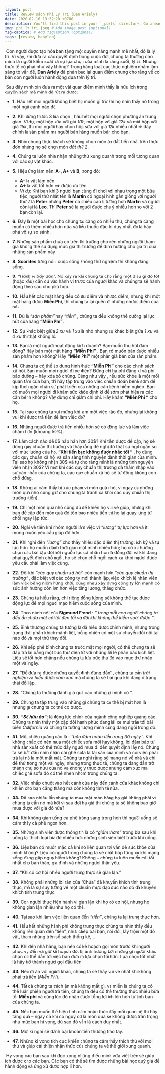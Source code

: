 ```yaml
---
layout: post
title: Review sách Phi Lý Trí (Dan Ariely)
date: 2020-02-16 13:32:20 +0700
description: You’ll find this post in your `_posts` directory. Go ahead and edit it and re-build the site to see your changes. # Add post description (optional)
img: phi_ly_tri.jpeg # Add image post (optional)
fig-caption: # Add figcaption (optional)
tags: [review, babylon]
---
```


​	Con người được tạo hóa ban tặng một quyền năng mạnh mẽ nhất, đó là lý trí. Vì vậy, khi đưa ra các quyết định trong cuộc đời, chúng ta thường cho mình là người kiểm soát và sự lựa chọn của mình là sáng suốt, lý trí. Nhưng thực tế có phải như vậy không? Trong hàng loạt các thực nghiệm nhằm làm sáng tỏ vấn đề, **Dan Ariely** đã phản bác lại quan điểm chung cho rằng về cơ bản con người luôn hành động dựa trên lý trí.

​	Sau đây mình xin đưa ra một vài quan điểm mình thấy là hữu ích trong quyển sách mà mình đã rút ra được:

* **1.** Hầu hết mọi người không biết họ muốn gì trừ khi họ nhìn thấy nó trong một ngữ cảnh nào đó.
* **2.**  Khi đứng trước 3 lựa chọn , hầu hết mọi người chọn phương án trung gian. Ví dụ, một hộp sữa với giá *10k*, một hộp với giá *12k* và một hộp với giá *15k*, thì mọi người hay chọn hộp sữa với giá *12k* nhiều nhất => đây chính là sản phẩm mà người bán hàng muốn bán cho bạn.
* **3.** Nhìn chung thực khách sẽ không chọn món ăn đắt tiền nhất trên thực đơn nhưng họ sẽ chọn món *đắt thứ 2*.
* **4.** Chúng ta luôn nhìn nhận những thứ xung quanh trong mối tương quan với các sự vật khác.
* **5.** Hiệu ứng làm nền: **A-, A+** và **B**, trong đó:
  * **A-** là vật làm nền
  * **A+** là vật tốt hơn ==> được ưu tiên
  * *Ví dụ*: Khi bạn khi 3 người bạn cùng đi chơi với nhau trong một bữa tiệc, người thứ nhất tên là **Martin** có ngoại hình gần giống với người thứ 2 là **Peter** nhưng **Peter** có chiều cao lí tưởng hơn **Martin** và người còn lại là **Leo**.  Thì **Peter** sẽ là người được chú ý nhiều hơn so với 2 bạn còn lại.
* **6.** Đây là một bài học cho chúng ta: càng có nhiều thứ, chúng ta càng muốn có thêm nhiều hơn nữa và liều thuốc đặc trị duy nhất đó là hãy phá vỡ sự so sánh.
* **7.** Những sản phẩm chưa có trên thi trường cho nên những người tham gia không thể sử dụng mức giá thị trường để đinh hướng cho giá trị của những sản phẩm này.
* **8.** **Scorates** từng nói : cuộc sống không thử nghiệm thì không đáng sống.
* **9.** *“Hành vi bầy đàn“*: Nó xảy ra khi chúng ta cho rằng một điều gì đó tốt (hoặc xấu) căn cứ vào hành vi trước của người khác và chúng ta sẽ hành động theo sau cho phù hợp.
* **10.** Hầu hết các mặt hàng đều có ưu điểm và nhược điểm, nhưng khi một mặt hàng được **Miễn Phí**, thì chúng ta lại quên đi những nhược điểm của nó.
* **11.** Dù là *“sản phẩm”* hay *“tiền”* , chúng ta đều không thể cưỡng lại lực hút của hàng **“Miễn Phí”**.
* **12.** Sự khác biệt giữa *2 xu* và *1 xu* là nhỏ nhưng sự khác biệt giữa *1 xu* và *0 xu* thì thật khổng lồ.
* **13.** Bạn là một người hoạt động kinh doanh? Bạn muốn thu hút đám đông? Hãy bán một mặt hàng **“Miễn Phí”** . Bạn có muốn bán được nhiều sản phẩm hơn không? Hãy **“Miễn Phí”** một phần giá bán của sản phẩm.
* **14.** Chúng ta có thể áp dụng hình thức **“Miễn Phí”** cho các chính sách xã hội. Bạn muốn mọi người đi xe điện? Đừng chỉ hạ phí đăng kí và phí bảo dưỡng – hãy xóa bỏ chúng. Cũng như vậy , nếu sức khỏe là một mối quan tâm của bạn, thì hãy tập trung vào việc chuẩn đoán bệnh sớm để kịp thời ngăn chặn sự phát triển của những căn bệnh hiểm nghèo. Bạn có muốn mọi người đi khám sức khỏe định kì để sớm phát hiện ra các căn bệnh không?  Vậy đừng chỉ giảm chi phí. Hãy khám **“Miễn Phí “** cho họ.
* **15.**  Tại sao chúng ta vui mừng khi làm một việc nào đó, nhưng lại không vui khi được trả tiền để làm việc đó?
* **16.** Những người được trả tiền nhiều hơn sẽ có động lực và làm việc chăm hơn (khoảng 50%).
* **17.** Làm cách nào để 0\$ hấp hẫn hơn 30​\$? Khi tiền được đề cập, họ sẽ dùng quy chuẩn thị trường và thấy rằng đề nghị đó thật sự ngớ ngẩn so với mức lương của họ. **“Khi tiền bạc không được nhắc tới “** , họ dùng các quy chuẩn xã hội và sẵn sàng tình nguyện dành thời gian của mình. Tại sao họ không nhận 30\$ và tự cho rằng mình là những tình nguyện viên nhận 30\$? Vì một khi các quy chuẩn thị trường đã thâm nhập vào sự cân nhắc của chúng ta, các quy chuẩn xã hội sẽ tự động không còn chỗ đứng.
* **18.** Không ai cảm thấy bị xúc  phạm vì món quà nhỏ, vì ngay cả những món quà nhỏ cũng  giữ cho chúng ta tránh xa khỏi các quy chuẩn thị trường (tiền).
* **19.** Chỉ một món quà nhỏ cũng đủ để khiến họ vui vẻ giúp, nhưng khi bạn đề cập đến món quà đó tốn bao nhiêu tiền thì họ lại quay lưng từ chối ngay lập tức.
* **20.** Nghĩ về tiền khi nhóm người làm việc vì *“lương“* tự lực hơn và ít mong muốn yêu cầu giúp đỡ hơn.
* **21.** Khi nghĩ đến *“lương”* cho thấy nhiều đặc điểm thị trường: ích kỷ và tự lực hơn, họ muốn dành thời gian một mình nhiều hơn; họ có xu hướng  chọn các bài tập đòi hỏi nguồn lực cá nhân hơn là đồng đội và khi đang phải quyết định chỗ ngồi, họ sẽ chọn chỗ ngồi cách xa khỏi người được yêu cầu phải làm việc cùng.
* **22.** Đôi khi *“các quy chuẩn xã hội”* còn mạnh hơn *“các quy chuẩn thị trường“* , đặc biệt với các công ty mới thành lập, việc khích lệ nhân viên làm việc bằng niềm hứng khởi, cùng nhau xây dựng công ty lớn mạnh có sức ảnh hưởng còn lớn hơn việc tăng lương, thăng chức.
* **23.** Chúng ta hiểu rằng, chỉ riêng đồng lương sẽ không thể tạo được động lực để mọi người mạo hiểm cuộc sống của mình.

* **24.** Theo cách nói của **Sigmund Frend** : *“ trong mỗi con người chúng ta đều ẩn chứa một cái tôi đen tối và đôi khi không thể kiểm soát được “*.
* **25.** Bình thường chúng ta tưởng là đã hiểu được chính mình, nhưng trong trạng thái phấn khích mãnh liệt, bỗng nhiên có một sự chuyển đổi nội tại nào đó và mọi thứ thay đổi.
* **26.** Khi sếp phê bình chúng ta trước mặt mọi người, có thể chúng ta sẽ đáp trả lại bằng một bức thư điện tử với những lời lẽ phản bác kịch liệt. Liệu sẽ tốt hơn chăng nếu chúng ta lưu bức thư đó vào mục thư nháp một vài ngày.
* **27.** “Để đưa ra được những quyết định đúng đắn“ , chúng ta cần *trải nghiệm* và *hiểu được cảm xúc*  mà chúng ta sẽ trải qua khi đang ở trạng thái đối lập.
* **28.** “Chúng ta thường đánh giá quá cao những gì mình có “.
* **29.** Chúng ta tập trung vào những gì chúng ta có thể bị mất hơn là những gì chúng ta có thể có được.
* **30.** ***“Sở hữu ảo”***: là động lực chính của ngành công nghiệp quảng cáo. Chúng ta nhìn thấy một cặp đôi hạnh phúc đang lái xe mui trần tới bãi biển *California* và chúng ta tưởng tượng mình cũng đang ngồi trong đó.
* **31.** Một chiêu quảng cáo là : *“bảo đảm hoàn tiền trong 30 ngày“*. Khi không chắc có nên mua một chiếc sofa mới hay không, lời đảm bảo từ nhà sản xuất có thể thúc đẩy người mua đi đến quyết định lấy nó. Chúng ta sẽ bắt đầu nhìn nhận cái ghế  sofa là tài sản của mình và coi việc phải trả lại nó là một mất mát. Chúng ta nghĩ rằng sẽ mang nó về nhà và chỉ để thử  trong một vài ngày, nhưng trong thực tế, chúng ta đang dần trở thành chủ sở hữu của nó và không ý thức được những cảm xúc mà chiếc ghế sofa đó có thể nhen nhóm trong chúng ta.
* **32.** Việc  nhấp chuột vào hết cánh cửa này đến cánh cửa khác không chỉ khiến cho bạn căng thằng mà còn không tinh tế nữa.

* **33.** Đã bao nhiêu lần chúng ta mua một món hàng hạ giá không phải vì chúng  ta cần nó mà bởi vì sau đợt hạ giá thì chúng ta sẽ không bao giờ mua được với giá đó nữa?
* **34.** Khi không gian uống cà phê trông sang trọng hơn thì người uống sẽ cảm thấy cà phê ngon hơn.
* **35.** Những sinh viên được thông tin là có *“giấm thơm”* trong bia sau khi uống lại thích loại bia đó nhiều hơn những sinh viên biết trước khi uống.
* **36.** Liệu bạn có muốn mặc cả khi nó liên quan tới vấn đề sức khỏe của mình không? Liệu có người trong chúng ta sẽ chắt bóp từng xu khi mạng sống đang gặp nguy hiểm không? Không – chúng ta luôn muốn cái tốt nhất cho bản thân, gia đình và những người thân yêu.
* **37.** “Khi có cơ hội nhiều người trung thực sẽ gian lận.”
* **38.**  Không phải những lời răn của “Chúa” đã khuyến khích tính trung thực, mà là sự suy tưởng về một chuẩn mực đạo đức nào đó đã khuyến khích tính trung thực.
* **39.** Con người thực hiện hành vi gian lận khi họ có cơ hội, nhưng họ không gian lận nhiều như họ có thể.
* **40.** Tại sao khi làm việc liên quan đến *“tiền”*, chúng ta lại trung thực hơn.
* **41.** Hầu hết những hành phi không trung thực chúng ta nhìn thấy đều không liên quan đến “tiền”, như: chép bài bạn,  nói dối, lấy trộm một đồ vật, tham nhũng trên sổ sách thống kê,…
* **42.** Khi đến nhà hàng, bạn nên có kế hoạch gọi món trước khi người phục vụ đến và giữ kế hoạch đó. Bị ảnh hưởng bởi những gì người khác chọn có thể dẫn tới việc bạn đưa ra lựa chọn tồi hơn. Lựa chọn tốt nhất là hãy trở thành người gọi đầu tiên.
* **43.** Nếu đi ăn với người khác, chúng ta sẽ thấy vui vẻ nhất khi không phải trả tiền (*Miễn Phí*).
* **44.** Tất cả chúng ta thích ăn mà không mất gì, và miễn là chúng ta có thể luân phiên người trả tiền, chúng ta đều có thể thưởng thức nhiều bữa tối **Miễn phí** và cùng lúc đó nhận được tổng lợi ích lớn hơn từ tình bạn của chúng ta.
* **45.** Nếu bạn muốn thể hiện tình cảm hoặc thúc đẩy mối quan hệ thì hãy tặng quà – ngay cả khi có nguy cơ là món quà sẽ không được trân trọng như mức bạn hi vọng, dù sao đó vẫn là cách duy nhất.
* **46.** Một kì nghỉ sẽ đánh bại khoản tiền thưởng trao tay.
* **47.** Những kì vọng tích cực khiến chúng ta cảm thấy thích thú với mọi thứ và giúp cải thiện nhận thức của chúng ta về thế giới xung quanh.



​	Hy vọng các bạn sau khi đọc xong những điều mình vừa viết trên sẽ giúp ích được cho các bạn. Các bạn có thể sẽ tìm được những bài học quý giá để hành động và ứng xử đươc hợp lí hơn.